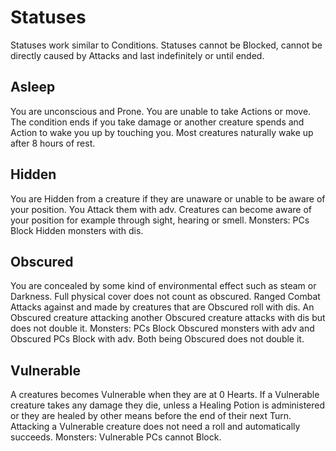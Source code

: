 # Statuses

Statuses work similar to Conditions.  Statuses cannot be Blocked, cannot be directly caused by Attacks and last indefinitely or until ended. 

## Asleep
You are unconscious and Prone. You are unable to take Actions or move. The condition ends if you take damage or another creature spends and Action to wake you up by touching you. Most creatures naturally wake up after 8 hours of rest.

## Hidden
You are Hidden from a creature if they are unaware or unable to be aware of your position. You Attack them with adv.
Creatures can become aware of your position for example through sight, hearing or smell.
Monsters: PCs Block Hidden monsters with dis.

## Obscured
You are concealed by some kind of environmental effect such as steam or Darkness. Full physical cover does not count as obscured. 
Ranged Combat Attacks against and made by creatures that are Obscured roll with dis. An Obscured creature attacking another Obscured creature attacks with dis but does not double it.
Monsters: PCs Block Obscured monsters with adv and Obscured PCs Block with adv. Both being Obscured does not double it.

## Vulnerable
A creatures becomes Vulnerable when they are at 0 Hearts. If a Vulnerable creature takes any damage they die, unless a Healing Potion is administered or they are healed by other means before the end of their next Turn. Attacking a Vulnerable creature does not need a roll and automatically succeeds.
Monsters: Vulnerable PCs cannot Block.